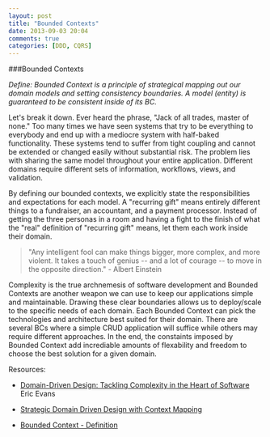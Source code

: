 ```yaml
---
layout: post
title: "Bounded Contexts"
date: 2013-09-03 20:04
comments: true
categories: [DDD, CQRS]
---
```


###Bounded Contexts

*Define: Bounded Context is a principle of strategical mapping out our domain models and setting consistency boundaries. A model (entity) is guaranteed to be consistent inside of its BC.*

Let's break it down. Ever heard the phrase, "Jack of all trades, master of none." Too many times we have seen systems that try to be everything to everybody and end up with a mediocre system with half-baked functionality. These systems tend to suffer from tight coupling and cannot be extended or changed easily without substantial risk. The problem lies with sharing the same model throughout your entire application. Different domains require different sets of information, workflows, views, and validation.

By defining our bounded contexts, we explicitly state the responsibilities and expectations for each model. A "recurring gift" means entirely different things to a fundraiser, an accountant, and a payment processor. Instead of getting the three personas in a room and having a fight to the finish of what the "real" definition of "recurring gift" means, let them each work inside their domain.

> "Any intelligent fool can make things bigger, more complex, and more violent. It takes a touch of genius -- and a lot of courage -- to move in the opposite direction." - Albert Einstein

Complexity is the true archnemesis of software development and Bounded Contexts are another weapon we can use to keep our applications simple and maintainable. Drawing these clear boundaries allows us to deploy/scale to the specific needs of each domain. Each Bounded Context can pick the technologies and architecture best suited for their domain. There are several BCs where a simple CRUD application will suffice while others may require different approaches. In the end, the constaints imposed by Bounded Context add incrediable amounts of flexability and freedom to choose the best solution for a given domain.

Resources:

* [Domain-Driven Design: Tackling Complexity in the Heart of Software](http://www.amazon.com/Domain-Driven-Design-Tackling-Complexity-Software/dp/0321125215) Eric Evans

* [Strategic Domain Driven Design with Context Mapping](http://www.infoq.com/articles/ddd-contextmapping)

* [Bounded Context - Definition](http://dddcommunity.org/uncategorized/bounded-context)